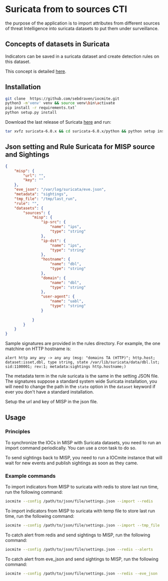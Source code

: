 # Suricata from to sources CTI

the purpose of the application is to import attributes from different sources of threat Intelligence into suricata datasets to put them under surveillance.

## Concepts of datasets in Suricata

Indicators can be saved in a suricata dataset and create detection rules on this dataset.

This concept is detailed [here](https://suricata.readthedocs.io/en/suricata-6.0.0/rules/datasets.html).

## Installation

```bash
git clone  https://github.com/sebdraven/iocmite.git
python3 -m'venv' venv && source venv\bin\activate
pip install -r requirements.txt`
python setup.py install
```

Download the last release of Suricata [here](https://www.openinfosecfoundation.org/download/suricata-current.tar.gz) 
and run:

```bash
tar xvfz suricata-6.0.x && cd suricata-6.0.x/python && python setup install
```

## Json setting and Rule Suricata for MISP source and Sightings

```JSON
{
    "misp": {
        "url": "",
        "key": ""
    },
    "eve_json": "/var/log/suricata/eve.json",
    "metadata": "sightings",
    "tmp_file": "/tmp/last_run",
    "rule": "",
    "datasets": {
        "sources": {
            "misp": {
                "ip-src": {
                    "name": "ips",
                    "type": "string"
                },
                "ip-dst": {
                    "name": "ips",
                    "type": "string"
                },
                "hostname": {
                    "name": "dbl",
                    "type": "string"
                },
                "domain": {
                    "name": "dbl",
                    "type": "string"
                },
                "user-agent": {
                    "name": "uabl",
                    "type": "string"
                }
                
            }
        }
    }
}
```

Sample signatures are provided in the rules directory. For example, the one matchine on HTTP hostname is:

```
alert http any any -> any any (msg: "domains TA (HTTP)"; http.host; dataset:isset,dbl, type string, state /var/lib/suricata/data/dbl.lst; sid:1100001; rev:1; metadata:sightings http.hostname;)
```

The metadata term in the rule suricata is the same in the setting JSON file. The signatures suppose a standard system wide Suricata installation, you will need to change the path in the `state`
option in the `dataset` keyword if ever you don't have a standard installation.

Setup the url and key of MISP in the json file.

## Usage

### Principles

To synchronize the IOCs in MISP with Suricata datasets, you need to run an import command periodically.
You can use a cron task to do so.

To send sightings back to MISP, you need to run a IOCmite instance that will wait for new events
and publish sightings as soon as they came.

### Example commands

To import indicators from MISP to suricata with redis to store last run time, run the following command:

```bash
iocmite --config /path/to/json/file/settings.json --import --redis
```

To import indicators from MISP to suricata with temp file to store last run time, run the following command:

```bash
iocmite --config /path/to/json/file/settings.json --import --tmp_file
```

To catch alert from redis and send sightings to MISP, run the following command:

```bash
iocmite --config /path/to/json/file/settings.json --redis --alerts
```


To catch alert from eve_json and send sightings to MISP, run the following command:

```bash
iocmite --config /path/to/json/file/settings.json --redis --eve_json
```
